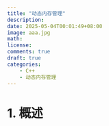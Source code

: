 ```yaml
---
title: "动态内存管理"
description: 
date: 2025-05-04T00:01:49+08:00
image: aaa.jpg
math: 
license: 
comments: true
draft: true
categories:
    - C++
    - 动态内存管理
---
```

# 1. 概述
